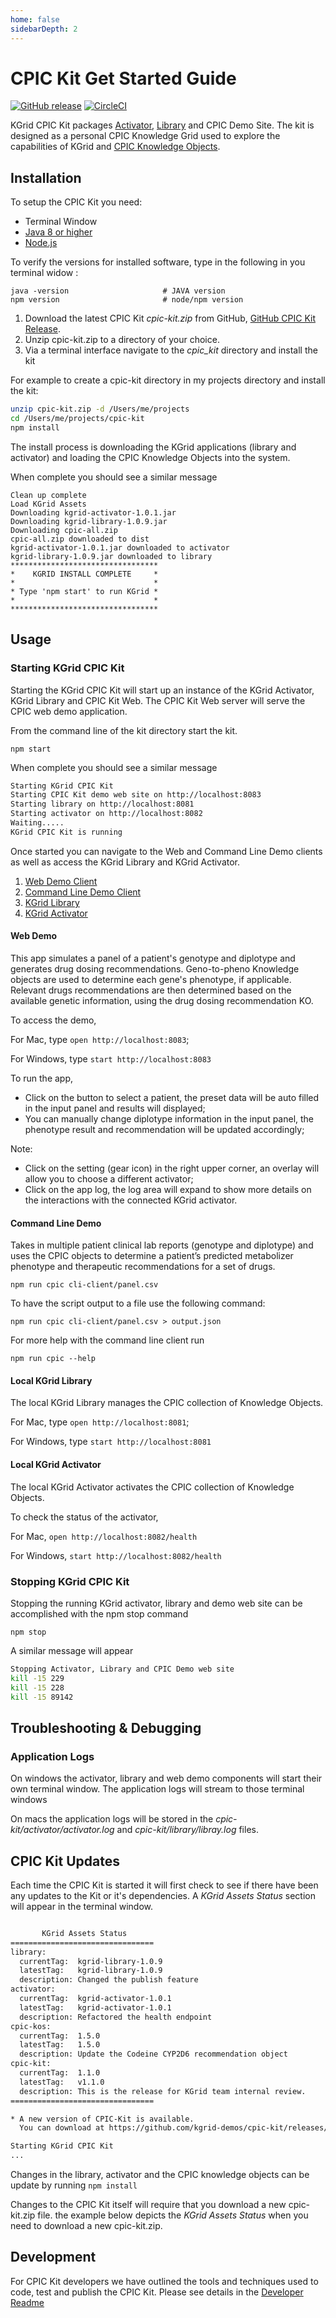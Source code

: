 ```yaml
---
home: false
sidebarDepth: 2
---
```


# CPIC Kit Get Started Guide
[![GitHub release](https://img.shields.io/github/release/kgrid-demos/cpic-kit.svg)](https://github.com/kgrid-demos/cpic-kit/releases/)
[![CircleCI](https://circleci.com/gh/kgrid-demos/cpic-kit.svg?style=svg)](https://circleci.com/gh/kgrid-demos/cpic-kit)

KGrid CPIC Kit packages [Activator](http://kgrid.org/kgrid-activator/), [Library](http://kgrid.org/kgrid-library) and CPIC Demo Site.  The kit is designed as a personal CPIC Knowledge Grid used to explore the capabilities of KGrid and [CPIC Knowledge Objects](https://kgrid-objects.github.io/cpic-collection/).


## Installation

To setup the CPIC Kit you need:
- Terminal Window
- [Java 8 or higher](https://www.oracle.com/java/)
- [Node.js](http://nodejs.org/)

To verify the versions for installed software, type in the following in you terminal widow :

```
java -version                     # JAVA version
npm version                       # node/npm version
```

1.  Download the latest CPIC Kit *cpic-kit.zip* from GitHub,
[GitHub CPIC Kit Release](https://github.com/kgrid-demos/cpic-kit/releases/latest).
1. Unzip cpic-kit.zip to a directory of your choice.  
1. Via a terminal interface navigate to the *cpic_kit* directory and install the kit

For example to create a cpic-kit directory in my projects directory and install the kit:
```bash
unzip cpic-kit.zip -d /Users/me/projects
cd /Users/me/projects/cpic-kit
npm install
```

The install process is downloading the KGrid applications (library and activator) and loading the
CPIC Knowledge Objects into the system.

When complete you should see a similar message

```$bash
Clean up complete
Load KGrid Assets
Downloading kgrid-activator-1.0.1.jar
Downloading kgrid-library-1.0.9.jar
Downloading cpic-all.zip
cpic-all.zip downloaded to dist
kgrid-activator-1.0.1.jar downloaded to activator
kgrid-library-1.0.9.jar downloaded to library
*********************************
*    KGRID INSTALL COMPLETE     *
*                               *
* Type 'npm start' to run KGrid *
*                               *
*********************************
```

## Usage

### Starting KGrid CPIC Kit
Starting the KGrid CPIC Kit will start up an instance of the KGrid Activator, KGrid Library and CPIC Kit Web. The CPIC Kit Web server will serve the CPIC web demo application.

From the command line of the kit directory start the kit.

`npm start`

When complete you should see a similar message

```bash
Starting KGrid CPIC Kit
Starting CPIC Kit demo web site on http://localhost:8083
Starting library on http://localhost:8081
Starting activator on http://localhost:8082
Waiting.....
KGrid CPIC Kit is running
```

Once started you can navigate to the Web and Command Line Demo clients as well as access the
 KGrid Library and KGrid Activator.

 1. [Web Demo Client](#web-demo)
 1. [Command Line Demo Client](#command-line-demo)
 1. [KGrid Library](#local-kgrid-library)
 1. [KGrid Activator](#local-kgrid-activator)

#### Web Demo

This app simulates a panel of a patient's genotype and diplotype and generates drug dosing recommendations.
Geno-to-pheno Knowledge objects are used to determine each gene's phenotype, if applicable.
Relevant drugs recommendations are then determined based on the available genetic information, using the drug dosing recommendation KO.

To access the demo,

For Mac, type `open http://localhost:8083`;

For Windows, type `start http://localhost:8083`

To run the app,

  - Click on the button to select a patient, the preset data will be auto filled in the input panel and results will displayed;
  - You can manually change diplotype information in the input panel, the phenotype result and recommendation will be updated accordingly;

Note:
  - Click on the setting (gear icon) in the right upper corner, an overlay will allow you to choose a different activator;
  - Click on the app log, the log area will expand to show more details on the interactions with the connected KGrid activator.


#### Command Line Demo
Takes in multiple patient clinical lab reports (genotype and diplotype) and uses the CPIC objects to determine a patient’s predicted metabolizer phenotype and therapeutic recommendations for a set of drugs.

`npm run cpic cli-client/panel.csv`

To have the script output to a file use the following command:

`npm run cpic cli-client/panel.csv > output.json`

For more help with the command line client run

`npm run cpic --help`

#### Local KGrid Library

The local KGrid Library manages the CPIC collection of Knowledge Objects.

For Mac, type `open http://localhost:8081`;

For Windows, type `start http://localhost:8081`

#### Local KGrid Activator

The local KGrid Activator activates the CPIC collection of Knowledge Objects.

To check the status of the activator,

For Mac,
`open http://localhost:8082/health`

For Windows,
`start http://localhost:8082/health`

### Stopping KGrid CPIC Kit
Stopping the running KGrid activator, library and demo web site can be accomplished with the npm stop command

`npm stop`

A similar message will appear
```bash
Stopping Activator, Library and CPIC Demo web site
kill -15 229
kill -15 228
kill -15 89142

```
## Troubleshooting & Debugging
### Application Logs
On windows the activator, library and web demo components will start their own terminal window. The application logs
will stream to those terminal windows

On macs the application logs will be stored in the _cpic-kit/activator/activator.log_ and _cpic-kit/library/libray.log_ files.

## CPIC Kit Updates
Each time the CPIC Kit is started it will first check to see if there have been any updates to the Kit or it's
dependencies. A _KGrid Assets Status_ section will appear in the terminal window.

```bash

       KGrid Assets Status      
================================
library:
  currentTag:  kgrid-library-1.0.9
  latestTag:   kgrid-library-1.0.9
  description: Changed the publish feature
activator:
  currentTag:  kgrid-activator-1.0.1
  latestTag:   kgrid-activator-1.0.1
  description: Refactored the health endpoint
cpic-kos:
  currentTag:  1.5.0
  latestTag:   1.5.0
  description: Update the Codeine CYP2D6 recommendation object
cpic-kit:
  currentTag:  1.1.0
  latestTag:   v1.1.0
  description: This is the release for KGrid team internal review.
================================

* A new version of CPIC-Kit is available.
  You can download at https://github.com/kgrid-demos/cpic-kit/releases/download/v1.1.0/cpic-kit.zip

Starting KGrid CPIC Kit
...
```

Changes in the library, activator and the CPIC knowledge objects can be update by running ```npm install```

Changes to the CPIC Kit itself will require that you download a new cpic-kit.zip file. the example below
depicts the _KGrid Assets Status_ when you need to download a new cpic-kit.zip.

## Development
For CPIC Kit developers we have outlined the tools and techniques used to code, test and publish
the CPIC Kit.  Please see details in the [Developer Readme](develop/)
